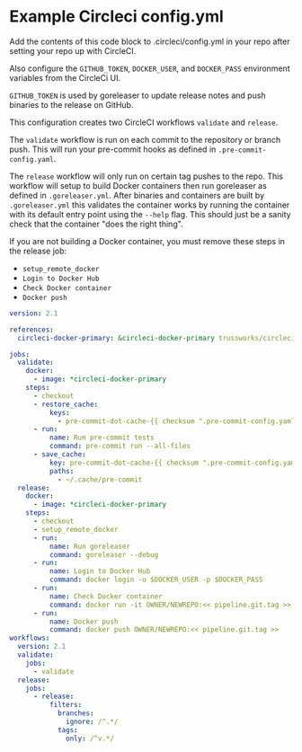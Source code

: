 # Example Circleci config.yml

Add the contents of this code block to .circleci/config.yml in your repo after setting your repo up with CircleCI.

Also configure the `GITHUB_TOKEN`, `DOCKER_USER`, and `DOCKER_PASS` environment variables from the CircleCi UI.

`GITHUB_TOKEN` is used by goreleaser to update release notes and push binaries to the release on GitHub.

This configuration creates two CircleCI workflows `validate` and `release`.

The `validate` workflow is run on each commit to the repository or branch push.
This will run your pre-commit hooks as defined in `.pre-commit-config.yaml`.

The `release` workflow will only run on certain tag pushes to the repo.
This workflow will setup to build Docker containers then run goreleaser as defined in `.goreleaser.yml`.
After binaries and containers are built by `.goreleaser.yml` this validates the container works by running the container with its default entry point using the `--help` flag.
This should just be a sanity check that the container "does the right thing".

If you are not building a Docker container, you must remove these steps in the release job:

* `setup_remote_docker`
* `Login to Docker Hub`
* `Check Docker container`
* `Docker push`

```yml
version: 2.1

references:
  circleci-docker-primary: &circleci-docker-primary trussworks/circleci-docker-primary:99bee5627ff234eb0f31f5899628bff03df78b6d

jobs:
  validate:
    docker:
      - image: *circleci-docker-primary
    steps:
      - checkout
      - restore_cache:
          keys:
            - pre-commit-dot-cache-{{ checksum ".pre-commit-config.yaml" }}
      - run:
          name: Run pre-commit tests
          command: pre-commit run --all-files
      - save_cache:
          key: pre-commit-dot-cache-{{ checksum ".pre-commit-config.yaml" }}
          paths:
            - ~/.cache/pre-commit
  release:
    docker:
      - image: *circleci-docker-primary
    steps:
      - checkout
      - setup_remote_docker
      - run:
          name: Run goreleaser
          command: goreleaser --debug
      - run:
          name: Login to Docker Hub
          command: docker login -u $DOCKER_USER -p $DOCKER_PASS
      - run:
          name: Check Docker container
          command: docker run -it OWNER/NEWREPO:<< pipeline.git.tag >> --help
      - run:
          name: Docker push
          command: docker push OWNER/NEWREPO:<< pipeline.git.tag >>
workflows:
  version: 2.1
  validate:
    jobs:
      - validate
  release:
    jobs:
      - release:
          filters:
            branches:
              ignore: /^.*/
            tags:
              only: /^v.*/
```

